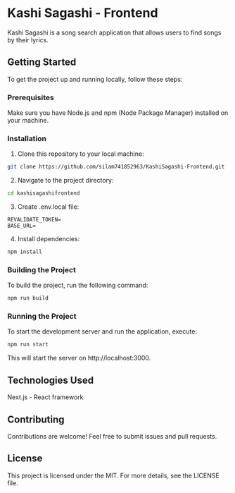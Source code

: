 # Kashi Sagashi - Frontend

Kashi Sagashi is a song search application that allows users to find songs by their lyrics.

## Getting Started

To get the project up and running locally, follow these steps:

### Prerequisites

Make sure you have Node.js and npm (Node Package Manager) installed on your machine.

### Installation

1. Clone this repository to your local machine:

```bash
git clone https://github.com/silam741852963/KashiSagashi-Frontend.git
```

2. Navigate to the project directory:

```bash
cd kashisagashifrontend
```

3. Create .env.local file:

```
REVALIDATE_TOKEN=
BASE_URL=
```
  
4. Install dependencies:

```bash
npm install
```

### Building the Project

To build the project, run the following command:

```bash
npm run build
```

### Running the Project

To start the development server and run the application, execute:

```bash
npm run start
```

This will start the server on http://localhost:3000.

## Technologies Used

Next.js - React framework

## Contributing

Contributions are welcome! Feel free to submit issues and pull requests.

## License

This project is licensed under the MIT. For more details, see the LICENSE file.
